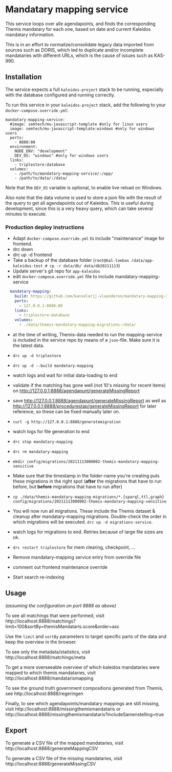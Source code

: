 # Mandatary mapping service

This service loops over alle agendapoints, and finds the corresponding Themis mandatary for each one, based on date and current Kaleidos mandatary information.

This is in an effort to normalize/consolidate legacy data imported from sources such as DORIS, which led to duplicate and/or incomplete mandataries with different URLs, which is the cause of issues such as KAS-990.

## Installation

The service expects a full `kaleidos-project` stack to be running, especially with the database configured and running correctly.

To run this service in your `kaleidos-project` stack, add the following to your `docker-compose.override.yml`:

```
mandatary-mapping-service:
  #image: semtech/mu-javascript-template #only for linux users
  image: semtech/mu-javascript-template:windows #only for windows users
  ports:
    - 8888:80
  environment:
    NODE_ENV: "development"
    DEV_OS: "windows" #only for windows users
  links:
    - triplestore:database
  volumes:
    - /path/to/mandatary-mapping-service/:/app/
    - /path/to/data/:/data/
```

Note that the `DEV_OS` variable is optional, to enable live reload on Windows.

Also note that the data volume is used to store a json file with the result of the query to get all agendapoints out of Kaleidos.
This is useful during development, since this is a very heavy query, which can take several minutes to execute.

### Production deploy instructions

- Adapt `docker-compose.override.yml` to include "maintenance" image for frontend.
- drc down
- drc up -d frontend
- Take a backup of the database folder (`root@kal-loebas /data/app-kaleidos-test # cp -r data/db/ data/db20211113`)
- Update server's git repo for `app-kaleidos`
- edit `docker-compose.override.yml` file to include mandatary-mapping-service
```yml
  mandatary-mapping:
    build: https://github.com/kanselarij-vlaanderen/mandatary-mapping-service.git
    ports:
      - 127.0.0.1:8888:80
    links:
      - triplestore:database
    volumes:
      - ./data/themis-mandatary-mapping-migrations:/data/
```
- at the time of writing, Themis-data needed to run the mapping-service is included in the service repo by means of a `json`-file. Make sure it is the latest data.
- `drc up -d triplestore`
- `drc up -d --build mandatary-mapping`
- watch logs and wait for initial data-loading to end
- validate if the matching has gone well (not 10's missing for recent items) on http://127.0.0.1:8888/agendapunt/generateMissingReport
- save http://127.0.0.1:8888/agendapunt/generateMissingReport as well as http://127.0.0.1:8888/procedurestap/generateMissingReport for later reference, so these can be fixed manually later on.
- `curl -g http://127.0.0.1:8888/generatemigration`
- watch logs for file generation to end
- `drc stop mandatary-mapping`
- `drc rm mandatary-mapping`

- `mkdir config/migrations/20211113000002-themis-mandatary-mapping-sensitive`
- Make sure that the timestamp in the folder-name you're creating puts these migrations in the right spot (**after** the migrations that have to run before, but **before** migrations that have to run after)
- `cp ./data/themis-mandatary-mapping-migrations/*.{sparql,ttl,graph} config/migrations/20211113000002-themis-mandatary-mapping-sensitive`
- You will now run all migrations. These include the Themis dataset & cleanup after mandatary-mapping migrations. Double-check the order in which migrations will be executed. `drc up -d migrations-service`.
- watch logs for migrations to end. Retries because of large file sizes are ok.
- `drc restart triplestore` for mem clearing, checkpoint, ...
- Remove mandatary-mapping service entry from override file
- comment out frontend maintenance override
- Start search re-indexing 


## Usage
*(assuming the configuration on port 8888 as above)*

To see all matchings that were performed, visit http://localhost:8888/matchings?limit=100&sortBy=themisMandataris.score&order=asc

Use the `limit` and `sortBy` parameters to target specific parts of the data and keep the overview in the browser.

To see only the metadata/statistics, visit http://localhost:8888/matchings/meta

To get a more overseeable overview of which kaleidos mandataries were mapped to which themis mandataries, visit http://localhost:8888/mandatarismapping

To see the ground truth government compositions generated from Themis, see http://localhost:8888/regeringen

Finally, to see which agendapoints/mandatary mappings are still missing, visit http://localhost:8888/missingthemismandataris or http://localhost:8888/missingthemismandataris?includeSamenstelling=true


## Export

To generate a CSV file of the mapped mandataries, visit http://localhost:8888/generateMappingCSV

To generate a CSV file of the missing mandataries, visit http://localhost:8888/generateMissingCSV
